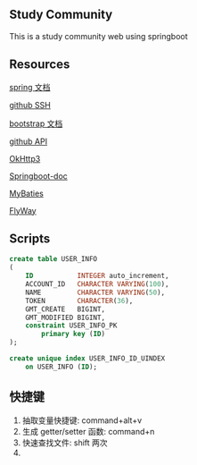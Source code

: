 ## Study Community
This is a study community web using springboot
## Resources
[spring 文档](https://spring.io/guides/gs/serving-web-content/)

[github SSH](https://docs.github.com/cn/authentication/connecting-to-github-with-ssh/testing-your-ssh-connection)

[bootstrap 文档](https://www.bootcss.com)

[github API](https://docs.github.com/en/developers/apps/building-oauth-apps/creating-an-oauth-app)

[OkHttp3](https://square.github.io/okhttp/#releases)

[Springboot-doc](https://docs.spring.io/spring-boot/docs/2.1.13.RELEASE/reference/html/boot-features-sql.html)

[MyBaties](https://mybatis.org/spring-boot-starter/mybatis-spring-boot-autoconfigure/)

[FlyWay](https://flywaydb.org/documentation/getstarted/firststeps/maven)

## Scripts
```sql
create table USER_INFO
(
    ID           INTEGER auto_increment,
    ACCOUNT_ID   CHARACTER VARYING(100),
    NAME         CHARACTER VARYING(50),
    TOKEN        CHARACTER(36),
    GMT_CREATE   BIGINT,
    GMT_MODIFIED BIGINT,
    constraint USER_INFO_PK
        primary key (ID)
);

create unique index USER_INFO_ID_UINDEX
    on USER_INFO (ID);

```
## 快捷键
1. 抽取变量快捷键: command+alt+v
2. 生成 getter/setter 函数: command+n
3. 快速查找文件: shift 两次
4. 
